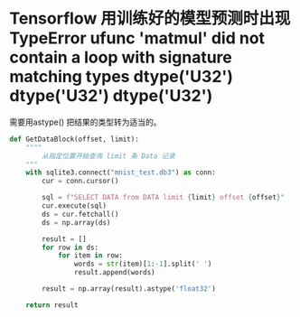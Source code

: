 # Tensorflow 用训练好的模型预测时出现TypeError ufunc 'matmul' did not contain a loop with signature matching types dtype('U32') dtype('U32') dtype('U32')

需要用astype() 把结果的类型转为适当的。

```python
def GetDataBlock(offset, limit):
    """"
        从指定位置开始查询 limit 条 Data 记录
    """
    with sqlite3.connect("mnist_test.db3") as conn:
        cur = conn.cursor()

        sql = f"SELECT DATA from DATA limit {limit} offset {offset}"
        cur.execute(sql)
        ds = cur.fetchall()
        ds = np.array(ds)

        result = []
        for row in ds:
            for item in row:
                words = str(item)[1:-1].split(' ')
                result.append(words)

        result = np.array(result).astype('float32')

    return result
```

